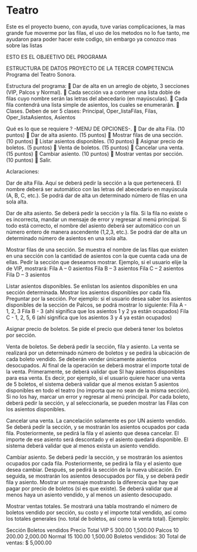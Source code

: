 # Teatro
Este es el proyecto bueno, con ayuda, tuve varias complicaciones, la mas grande fue moverme por las filas, el uso de los metodos no lo fue tanto, me ayudaron
para poder hacer este codigo, sin embargo ya conozco mas sobre las listas



ESTO ES EL OBJEETIVO DEL PROGRAMA


ESTRUCTURA DE DATOS
PROYECTO DE LA TERCER COMPETENCIA
Programa del Teatro Sonora.

Estructura del programa:
 Dar de alta en un arreglo de objeto, 3 secciones (VIP, Palcos y Normal).
 Cada sección va a contener una lista doble de filas cuyo nombre serán las letras 
del abecedario (en mayúsculas).
 Cada fila contendrá una lista simple de asientos, los cuales se enumerarán.
 Clases. Deben de ser 5 clases: Principal, Oper_listaFilas, Filas, 
Oper_listaAsientos, Asientos

Qué es lo que se requiere ? -MENU DE OPCIONES-.
 Dar de alta Fila. (10 puntos)
 Dar de alta asiento. (15 puntos)
 Mostrar filas de una sección. (10 puntos)
 Listar asientos disponibles. (10 puntos)
 Asignar precio de boletos. (5 puntos)
 Venta de boletos. (15 puntos)
 Cancelar una venta. (15 puntos)
 Cambiar asiento. (10 puntos)
 Mostrar ventas por sección. (10 puntos)
 Salir.

Aclaraciones:

Dar de alta Fila.
Aquí se deberá pedir la sección a la que pertenecerá. El nombre deberá ser automático 
con las letras del abecedario en mayúscula (A, B, C, etc.). Se podrá dar de alta un 
determinado número de filas en una sola alta.

Dar de alta asiento.
Se deberá pedir la sección y la fila. Si la fila no existe o es incorrecta, mandar un 
mensaje de error y regresar al menú principal. Si todo está correcto, el nombre del 
asiento deberá ser automático con un número entero de manera ascendente (1,2,3, etc.).
Se podrá dar de alta un determinado número de asientos en una sola alta.

Mostrar filas de una sección.
Se muestra el nombre de las filas que existen en una sección con la cantidad de asientos 
con la que cuenta cada una de ellas. Pedir la sección que deseamos mostrar. Ejemplo, si 
el usuario elije la de VIP, mostrará:
Fila A – 0 asientos
Fila B – 3 asientos
Fila C – 2 asientos
Fila D – 3 asientos

Listar asientos disponibles.
Se enlistan los asientos disponibles en una sección determinada. Mostrar los asientos 
disponibles por cada fila. Preguntar por la sección. Por ejemplo: si el usuario desea 
saber los asientos disponibles de la sección de Palcos, se podrá mostrar lo siguiente:
Fila A - 1, 2, 3
Fila B - 3 (ahí significa que los asientos 1 y 2 ya están ocupados)
Fila C - 1, 2, 5, 6 (ahí significa que los asientos 3 y 4 ya están ocupados)

Asignar precio de boletos.
Se pide el precio que deberá tener los boletos por sección.

Venta de boletos.
Se deberá pedir la sección, fila y asiento. La venta se realizará por un determinado 
número de boletos y se pedirá la ubicación de cada boleto vendido. Se deberán vender 
únicamente asientos desocupados. Al final de la operación se deberá mostrar el importe 
total de la venta. 
Primeramente, se deberá validar que SI hay asientos disponibles para esa venta. Es 
decir, por ejemplo, si el usuario quiere hacer una venta de 5 boletos, el sistema deberá 
validar que al menos existan 5 asientos disponibles en todo el teatro (no importa que no 
sean de la misma sección). Si no los hay, marcar un error y regresar al menú principal.
Por cada boleto, deberá pedir la sección, y al seleccionarla, se pueden mostrar las Filas 
con los asientos disponibles. 

Cancelar una venta.
La cancelación solamente es por UN asiento vendido. Se deberá pedir la sección, y se 
mostrarán los asientos ocupados por cada fila. Posteriormente, se pedirá la fila y el 
asiento que desea cancelar. El importe de ese asiento será descontado y el asiento 
quedará disponible. El sistema deberá validar que al menos exista un asiento vendido.

Cambiar asiento.
Se deberá pedir la sección, y se mostrarán los asientos ocupados por cada fila. 
Posteriormente, se pedirá la fila y el asiento que desea cambiar. Después, se pedirá la 
sección de la nueva ubicación. En seguida, se mostrarán los asientos desocupados por 
fila, y se deberá pedir fila y asiento. Mostrar un mensaje mostrando la diferencia que 
hay que pagar por precio de boletos (si es que existe).
Se deberá validar que al menos haya un asiento vendido, y al menos un asiento 
desocupado.

Mostrar ventas totales.
Se mostrará una tabla mostrando el número de boletos vendido por sección, su costo y 
el importe total vendido, así como los totales generales (no. total de boletos, así como la 
venta total). Ejemplo:
 
Sección Boletos vendidos Precio Total
VIP 5 300.00 1,500.00
Palcos 10 200.00 2,000.00
Normal 15 100.00 1,500.00
Boletos vendidos: 30
Total de ventas: $ 5,000.00
